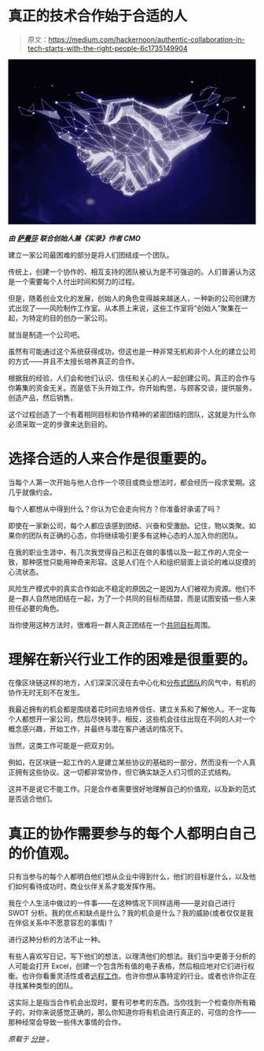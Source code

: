 # 真正的技术合作始于合适的人

> 原文：<https://medium.com/hackernoon/authentic-collaboration-in-tech-starts-with-the-right-people-6c1735149904>

![](img/084e607362af0aaaad3d33952a55871e.png)

***由*** [***萨曼莎***](https://medium.com/u/a33e9ef2e10a?source=post_page-----6c1735149904--------------------------------) ***联合创始人兼《实录》作者 CMO***

建立一家公司最困难的部分是将人们团结成一个团队。

传统上，创建一个协作的、相互支持的团队被认为是不可强迫的。人们普遍认为这是一个需要每个人付出时间和努力的过程。

但是，随着创业文化的发展，创始人的角色变得越来越迷人，一种新的公司创建方式出现了——风险制作工作室。从本质上来说，这些工作室将“创始人”聚集在一起，为特定的目的创办一家公司。

就当是制造一个公司吧。

虽然有可能通过这个系统获得成功，但这也是一种非常无机和非个人化的建立公司的方式——并且不太擅长培养真正的合作。

根据我的经验，人们会和他们认识、信任和关心的人一起创建公司。真正的合作与你筹集的资金无关。而是低下头开始工作。你开始构思，与顾客交谈，提供服务，创造产品，然后销售。

这个过程创造了一个有着相同目标和协作精神的紧密团结的团队，这就是为什么你必须采取一定的步骤来达到目的。

# 选择合适的人来合作是很重要的。

当每个人第一次开始与他人合作一个项目或商业想法时，都会经历一段求爱期。这几乎就像约会。

每个人都想从中得到什么？你认为它会走向何方？你准备好承诺了吗？

即使在一家新公司，每个人都应该感到团结、兴奋和受激励。记住，物以类聚。如果你的团队有正确的心态，你将继续吸引更多有这种心态的人加入你的团队。

在我的职业生涯中，有几次我觉得自己和正在做的事情以及一起工作的人完全一致，那种感觉只能用神奇来形容。这是人们在个人和组织层面上谈论的难以捉摸的心流状态。

风险生产模式中的真实合作如此不稳定的原因之一是因为人们被视为资源。他们不是一群人自然地团结在一起，为了一个共同的目标而结盟，而是试图安插一些人来担任必要的角色。

当你使用这种方法时，很难将一群人真正团结在一个[共同目标](https://www.minutesmagazine.com/praveen-tipirneni/how-to-build-a-hyper-focused-team-that-meets-extreme-goals/)周围。

# 理解在新兴行业工作的困难是很重要的。

在像区块链这样的地方，人们深深沉浸在去中心化和[分布式团队](https://www.forbes.com/sites/samantharadocchia/2019/02/12/4-benefits-and-challenges-of-decentralized-distributed-teams-that-disregard-hours-logged/)的风气中，有机的协作无时无刻不在发生。

我最近拥有的机会都是围绕着花时间去培养信任、建立关系和了解他人。不一定每个人都想开一家公司，然后尽快转手。相反，这些机会往往出现在不同的人对一个概念感兴趣，开始工作，并最终与潜在客户通话的情况下。

当然，这类工作可能是一把双刃剑。

例如，在区块链一起工作的人是建立某些协议的基础的一部分，然而没有一个人真正拥有这些协议。这一切都非常协作，但它确实缺乏人们习惯的正式结构。

这并不是说它不能工作。只是合作者需要很好地理解自己的价值观，以及新的范式是否适合他们。

# 真正的协作需要参与的每个人都明白自己的价值观。

只有当参与的每个人都明白他们想从企业中得到什么，他们的目标是什么，以及他们如何看待成功时，商业伙伴关系才能发挥作用。

我在个人生活中做过的一件事——在这种情况下同样适用——是对自己进行 SWOT 分析。我的优点和缺点是什么？我的机会是什么？我的威胁(或者仅仅是我在伴侣关系中不愿意容忍的事情)？

进行这种分析的方法不止一种。

有些人喜欢写日记，写下他们的想法，以理清他们的想法。我们当中更善于分析的人可能会打开 Excel，创建一个包含所有值的电子表格，然后相应地对它们进行权衡。也许你看重灵活性或者[远程工作](https://www.forbes.com/sites/samantharadocchia/2019/01/31/how-the-crypto-community-is-paving-the-way-for-digital-nomads-and-remote-work/)。也许你想从事特定的行业。或者也许你正在寻找某种类型的团队。

这实际上是指当合作机会出现时，要有可参考的东西。当你找到一个检查你所有箱子的，对你来说感觉正确的，那么你知道你将有机会进行真正的，可信的合作——那种经常会导致一些伟大事情的合作。

*原载于* [*分钟*](https://www.minutesmagazine.com) *。*